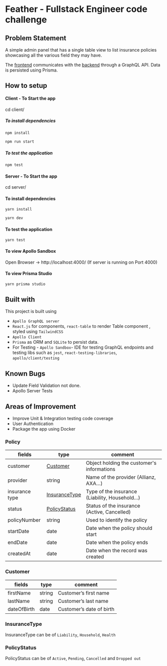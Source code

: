 # Feather - Fullstack Engineer code challenge

## Problem Statement

A simple admin panel that has a single table view to list insurance policies showcasing all the various field they may have.

The [frontend](./frontend) communicates with the [backend](./backend) through a GraphQL API. Data is persisted using Prisma.


## How to setup

#### Client - To Start the app

cd client/

##### To install dependencies

```sh
npm install
```

```sh
npm run start
```

##### To test the application

```sh
npm test
```

#### Server - To Start the app

cd server/

#### To install dependencies

```sh
yarn install
```

```sh
yarn dev
```

#### To test the application

```sh
yarn test
```

#### To view Apollo Sandbox

Open Browser -> http://localhost:4000/ (If server is running on Port 4000)

#### To view Prisma Studio

```sh
yarn prisma studio
```

## Built with

This project is built using

- `Apollo GraphQL server`
- `React.js` for components, `react-table` to render Table component , styled using `TailwindCSS`
- `Apollo Client` 
- `Prisma` as ORM and `SQLite` to persist data. 
-  For Testing - `Apollo Sandbox`- IDE for testing GraphQL endpoints and testing libs such as `jest`, `react-testing-libraries`, `apollo/client/testing`



## Known Bugs

- Update Field Validation not done. 
- Apollo Server Tests

## Areas of Improvement

- Improve Unit & Integration testing code coverage
- User Authentication
- Package the app using Docker


### Policy

| fields         | type                            | comment                                       |
| -------------- | ------------------------------- | --------------------------------------------- |
| customer       | [Customer](#Customer)           | Object holding the customer's informations    |
| provider       | string                          | Name of the provider (Allianz, AXA…)          |
| insurance type | [InsuranceType](#InsuranceType) | Type of the insurance (Liability, Household…) |
| status         | [PolicyStatus](#PolicyStatus)   | Status of the insurance (Active, Cancelled)   |
| policyNumber   | string                          | Used to identify the policy                   |
| startDate      | date                            | Date when the policy should start             |
| endDate        | date                            | Date when the policy ends                     |
| createdAt      | date                            | Date when the record was created              |

### Customer

| fields      | type   | comment                  |
| ----------- | ------ | ------------------------ |
| firstName   | string | Customer’s first name    |
| lastName    | string | Customer’s last name     |
| dateOfBirth | date   | Customer’s date of birth |

### InsuranceType

InsuranceType can be of `Liability`, `Household`, `Health`

### PolicyStatus

PolicyStatus can be of `Active`, `Pending`, `Cancelled` and `Dropped out`
